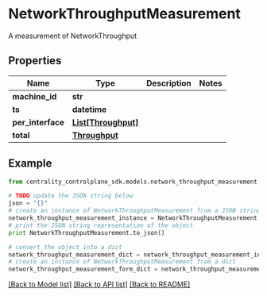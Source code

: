 # NetworkThroughputMeasurement

A measurement of NetworkThroughput

## Properties
Name | Type | Description | Notes
------------ | ------------- | ------------- | -------------
**machine_id** | **str** |  | 
**ts** | **datetime** |  | 
**per_interface** | [**List[Throughput]**](Throughput.md) |  | 
**total** | [**Throughput**](Throughput.md) |  | 

## Example

```python
from centrality_controlplane_sdk.models.network_throughput_measurement import NetworkThroughputMeasurement

# TODO update the JSON string below
json = "{}"
# create an instance of NetworkThroughputMeasurement from a JSON string
network_throughput_measurement_instance = NetworkThroughputMeasurement.from_json(json)
# print the JSON string representation of the object
print NetworkThroughputMeasurement.to_json()

# convert the object into a dict
network_throughput_measurement_dict = network_throughput_measurement_instance.to_dict()
# create an instance of NetworkThroughputMeasurement from a dict
network_throughput_measurement_form_dict = network_throughput_measurement.from_dict(network_throughput_measurement_dict)
```
[[Back to Model list]](../README.md#documentation-for-models) [[Back to API list]](../README.md#documentation-for-api-endpoints) [[Back to README]](../README.md)


